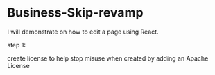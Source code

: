 # Business-Skip-revamp

I will demonstrate on how to edit a page using React.

step 1:

create license to help stop misuse when created by adding an Apache License
